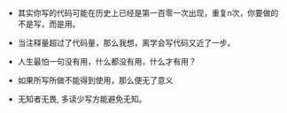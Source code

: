 - 其实你写的代码可能在历史上已经是第一百零一次出现，重复n次，你要做的不是写，而是用。

- 当注释量超过了代码量，那么我想，离学会写代码又近了一步。

- 人生最怕一句没有用，什么都没有用，什么才有用？

- 如果所写所做不能得到使用，那么便无了意义

- 无知者无畏, 多读少写方能避免无知。

